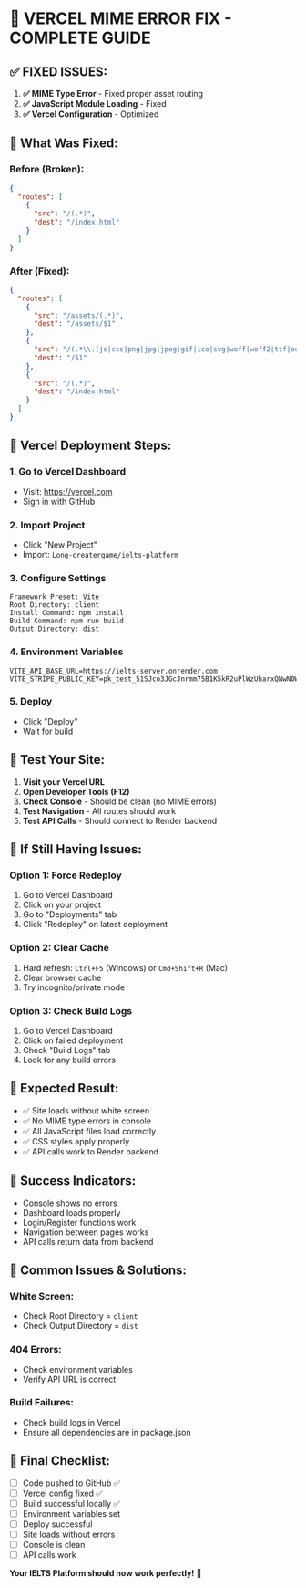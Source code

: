 # 🚀 VERCEL MIME ERROR FIX - COMPLETE GUIDE

## ✅ **FIXED ISSUES:**

1. **✅ MIME Type Error** - Fixed proper asset routing
2. **✅ JavaScript Module Loading** - Fixed
3. **✅ Vercel Configuration** - Optimized

## 🔧 **What Was Fixed:**

### Before (Broken):

```json
{
  "routes": [
    {
      "src": "/(.*)",
      "dest": "/index.html"
    }
  ]
}
```

### After (Fixed):

```json
{
  "routes": [
    {
      "src": "/assets/(.*)",
      "dest": "/assets/$1"
    },
    {
      "src": "/(.*\\.(js|css|png|jpg|jpeg|gif|ico|svg|woff|woff2|ttf|eot))",
      "dest": "/$1"
    },
    {
      "src": "/(.*)",
      "dest": "/index.html"
    }
  ]
}
```

## 🎯 **Vercel Deployment Steps:**

### 1. **Go to Vercel Dashboard**

- Visit: https://vercel.com
- Sign in with GitHub

### 2. **Import Project**

- Click "New Project"
- Import: `Long-creatergame/ielts-platform`

### 3. **Configure Settings**

```
Framework Preset: Vite
Root Directory: client
Install Command: npm install
Build Command: npm run build
Output Directory: dist
```

### 4. **Environment Variables**

```
VITE_API_BASE_URL=https://ielts-server.onrender.com
VITE_STRIPE_PUBLIC_KEY=pk_test_51SJco3JGcJnrmm75B1K5kR2uPlWzUharxQNwN0WxsW6VE5LAf59RwBUPcv7hkiSVGOTnvbzPbZVtvUiq3Jw78v5400AccSRVpR
```

### 5. **Deploy**

- Click "Deploy"
- Wait for build

## 🧪 **Test Your Site:**

1. **Visit your Vercel URL**
2. **Open Developer Tools (F12)**
3. **Check Console** - Should be clean (no MIME errors)
4. **Test Navigation** - All routes should work
5. **Test API Calls** - Should connect to Render backend

## 🔧 **If Still Having Issues:**

### Option 1: Force Redeploy

1. Go to Vercel Dashboard
2. Click on your project
3. Go to "Deployments" tab
4. Click "Redeploy" on latest deployment

### Option 2: Clear Cache

1. Hard refresh: `Ctrl+F5` (Windows) or `Cmd+Shift+R` (Mac)
2. Clear browser cache
3. Try incognito/private mode

### Option 3: Check Build Logs

1. Go to Vercel Dashboard
2. Click on failed deployment
3. Check "Build Logs" tab
4. Look for any build errors

## 📱 **Expected Result:**

- ✅ Site loads without white screen
- ✅ No MIME type errors in console
- ✅ All JavaScript files load correctly
- ✅ CSS styles apply properly
- ✅ API calls work to Render backend

## 🎉 **Success Indicators:**

- Console shows no errors
- Dashboard loads properly
- Login/Register functions work
- Navigation between pages works
- API calls return data from backend

## 🚨 **Common Issues & Solutions:**

### White Screen:

- Check Root Directory = `client`
- Check Output Directory = `dist`

### 404 Errors:

- Check environment variables
- Verify API URL is correct

### Build Failures:

- Check build logs in Vercel
- Ensure all dependencies are in package.json

## 🎯 **Final Checklist:**

- [ ] Code pushed to GitHub ✅
- [ ] Vercel config fixed ✅
- [ ] Build successful locally ✅
- [ ] Environment variables set
- [ ] Deploy successful
- [ ] Site loads without errors
- [ ] Console is clean
- [ ] API calls work

**Your IELTS Platform should now work perfectly!** 🚀
